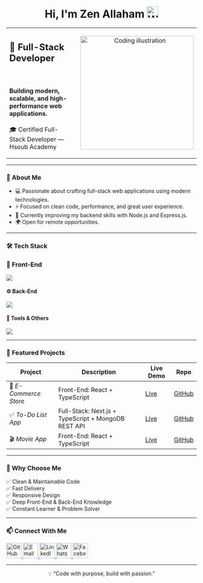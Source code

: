 <h1 align="center">Hi, I'm Zen Allaham <img src="https://media.giphy.com/media/hvRJCLFzcasrR4ia7z/giphy.gif" width="30" alt="Waving Hand" /> </h1>

<table align="center">
  <tr>
    <td align="" width="50%">
      <h2> 🚀 Full-Stack Developer</h2><br/>

<h4>Building modern, scalable, and high-performance web applications.</h4>
      <p> 🎓 Certified Full-Stack Developer —  Hsoub Academy</p>
    </td>
    <td align="center" width="50%">
     <img src="https://cdn.dribbble.com/users/1162077/screenshots/3848914/programmer.gif" width="300" alt="Coding illustration" />
    </td>
  </tr>
</table>

---

### 🧠 About Me  
- 💻 Passionate about crafting full-stack web applications using modern technologies.  
- ⚡ Focused on clean code, performance, and great user experience.  
- 🎯 Currently improving my backend skills with Node.js and Express.js.  
- 🌍 Open for remote opportunities.

---

### 🛠️ Tech Stack  

### 🚀 Front-End
<p align="left">
  <img src="https://skillicons.dev/icons?i=html,css,js,ts,react,nextjs,tailwind,redux" />
</p>

#### ⚙️ Back-End
<p align="left">
  <img src="https://skillicons.dev/icons?i=nodejs,express,mongodb,postgres,sequelize" />
</p>

#### 🧰 Tools & Others
<p align="left">
  <img src="https://skillicons.dev/icons?i=npm,git,github,vscode,figma" />
</p>

---

### 💼 Featured Projects  

| Project | Description | Live Demo | Repo |
|----------|--------------|-----------|------|
| 🛒 *E-Commerce Store* | Front-End: React + TypeScript | [Live](https://amazon-store-sigma.vercel.app/) | [GitHub](https://github.com/ZenZN99/Amazon-store) |
| ✅ *To-Do List App* | Full-Stack: Next.js + TypeScript + MongoDB REST API | [Live](https://to-do-list-app-sigma-teal.vercel.app/login) | [GitHub](https://github.com/ZenZN99/ToDo-List-app) |
| 🎬 *Movie App* | Front-End: React + TypeScript | [Live](https://movies-app-1o.netlify.app/) | [GitHub](https://github.com/ZenZN99/Movie-App) |

---

### 🌟 Why Choose Me  
✅ Clean & Maintainable Code  
✅ Fast Delivery  
✅ Responsive Design  
✅ Deep Front-End & Back-End Knowledge  
✅ Constant Learner & Problem Solver  

---

### 📫 Connect With Me  
<p align="left">
  <a href="https://github.com/ZenZN99" target="_blank">
    <img src="https://skillicons.dev/icons?i=github" width="40" alt="GitHub"/>
  </a>
  <a href="mailto:hxfhfucicic@gmail.com" target="_blank">
    <img src="https://cdn-icons-png.flaticon.com/512/732/732200.png" width="40" alt="Email"/>
  </a>
  <a href="https://www.linkedin.com/in/zen-allaham-789907370/" target="_blank">
    <img src="https://skillicons.dev/icons?i=linkedin" width="40" alt="LinkedIn"/>
  </a>
  <a href="https://wa.me/905546726683" target="_blank">
    <img src="https://cdn-icons-png.flaticon.com/512/733/733585.png" width="40" alt="WhatsApp"/>
  </a>
  <a href="https://www.facebook.com/profile.php?id=61579430121762" target="_blank">
    <img src="https://cdn-icons-png.flaticon.com/512/733/733547.png" width="40" alt="Facebook"/>
  </a>
</p>

---

<p align="center">
  💡 “Code with purpose, build with passion.”  
</p>
